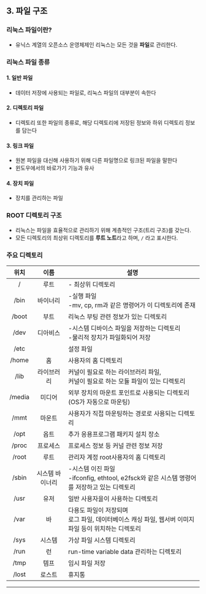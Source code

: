 ## 3. 파일 구조

### 리눅스 파일이란?
- 유닉스 계열의 오픈소스 운영체제인 리눅스는 모든 것을 **파일**로 관리한다.

### 리눅스 파일 종류
#### 1. 일반 파일
- 데이터 저장에 사용되는 파일로, 리눅스 파일의 대부분이 속한다

#### 2. 디렉토리 파일
- 디렉토리 또한 파일의 종류로, 해당 디렉토리에 저장된 정보와 하위 디렉토리 정보를 담는다

#### 3. 링크 파일
- 원본 파일을 대신해 사용하기 위해 다른 파일명으로 링크된 파일을 말한다
- 윈도우에서의 바로가기 기능과 유사

#### 4. 장치 파일
- 장치를 관리하는 파일

### ROOT 디렉토리 구조

- 리눅스는 파일을 효율적으로 관리하기 위해 계층적인 구조(트리 구조)를 갖는다. 
- 모든 디렉토리의 최상위 디렉토리를 **루트 노트**라고 하며, `/` 라고 표시한다.

### 주요 디렉토리
| 위치 | 이름 | 설명 |
| :---: | :---: | --- | 
| / | 루트 | - 최상위 디렉토리
| /bin | 바이너리 | -실행 파일<br>-mv, cp, rm과 같은 명령어가 이 디렉토리에 존재
| /boot | 부트 | 리눅스 부팅 관련 정보가 있는 디렉토리
| /dev | 디아비스 | -시스템 디바이스 파일을 저장하는 디렉토리<br> -물리적 장치가 파일화되어 저장
| /etc |  | 설정 파일
| /home | 홈 | 사용자의 홈 디렉토리
| /lib | 라이브러리 | 커널이 필요로 하는 라이브러리 파일,<br> 커널이 필요로 하는 모듈 파일이 있는 디렉토리
| /media | 미디어 | 외부 장치의 마운트 포인트로 사용되는 디렉토리(OS가 자동으로 마운팅)
| /mmt | 마운트 | 사용자가 직접 마운팅하는 경로로 사용되는 디렉토리
| /opt | 옵트 | 추가 응용프로그램 패키지 설치 장소
| /proc | 프로세스 | 프로세스 정보 등 커널 관련 정보 저장
| /root | 루트 | 관리자 계정 root사용자의 홈 디렉토리
| /sbin | 시스템 바이너리 | -시스템 이진 파일<br>-ifconfig, ethtool, e2fsck와 같은 시스템 명령어를 저장하고 있는 디렉토리
| /usr | 유저 | 일반 사용자을이 사용하는 디렉토리
| /var | 바 | 다용도 파일이 저장되며 <br> 로그 파일, 데이터베이스 캐싱 파일, 웹서버 이미지 파일 등이 위치하는 디렉토리
| /sys | 시스템 | 가상 파일 시스템 디렉토리
| /run | 런 | run-time variable data 관리하는 디렉토리
| /tmp | 템프 | 임시 파일 저장
| /lost | 로스트 | 휴지통


<!--
### 파일 구조 관련 

### 파일 링크
- 하드 링크, 심볼릭(소프트) 링크

### 9. inode
- 리눅스/유닉스 파일 시스템에서 사용하는 자료구조
- 모든 파일/디렉토리는 하나의 inode를 갖는다
- 각 inode 안에는 파일의 소유권, 허가권, 파일 종류, 해당 파일의 주소 등이 있다
- inode가 모여있는 공간을 inode 블록이라 부른다 -->

---





